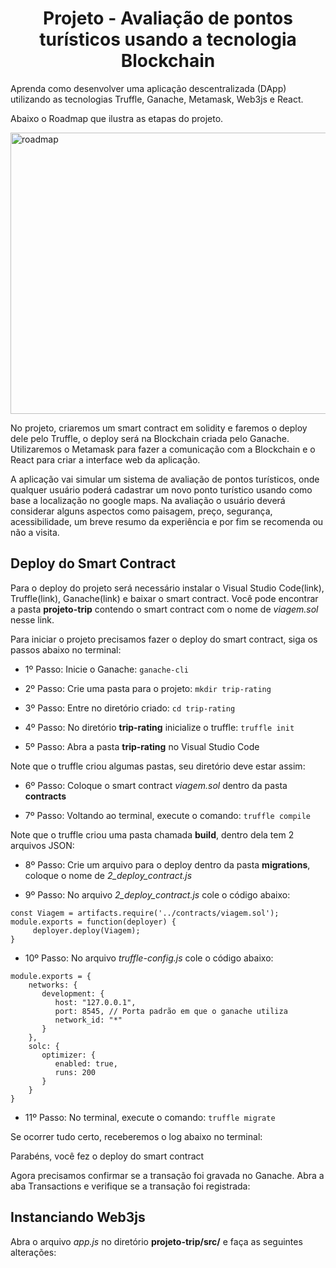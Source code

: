 <h1 align="center">Projeto - Avaliação de pontos turísticos usando a tecnologia Blockchain</h1>

Aprenda como desenvolver uma aplicação descentralizada (DApp) utilizando as tecnologias Truffle, Ganache, Metamask, Web3js e React.

Abaixo o Roadmap que ilustra as etapas do projeto.

<img src="roadmap1.jpg" alt="roadmap" width="800" height="450">

No projeto, criaremos um smart contract em solidity e faremos o deploy dele pelo Truffle, o deploy será na Blockchain criada pelo Ganache.
Utilizaremos o Metamask para fazer a comunicação com a Blockchain e o React para criar a interface web da aplicação. 

A aplicação vai simular um sistema de avaliação de pontos turísticos, onde qualquer usuário poderá cadastrar um novo ponto turístico usando como base a localização no google maps. Na avaliação o usuário deverá considerar alguns aspectos como paisagem, preço, segurança, acessibilidade, um breve resumo da experiência e por fim se recomenda ou não a visita.


## Deploy do Smart Contract

Para o deploy do projeto será necessário instalar o Visual Studio Code(link), Truffle(link), Ganache(link) e baixar o smart contract.
Você pode encontrar a pasta **projeto-trip** contendo o smart contract com o nome de _viagem.sol_ nesse link. 

Para iniciar o projeto precisamos fazer o deploy do smart contract, siga os passos abaixo no terminal:

- 1º Passo:
Inicie o Ganache: ``ganache-cli``

- 2º Passo:
Crie uma pasta para o projeto: ``mkdir trip-rating``

- 3º Passo:
Entre no diretório criado: ``cd trip-rating``

- 4º Passo:
No diretório **trip-rating** inicialize o truffle: ``truffle init``

- 5º Passo:
Abra a pasta **trip-rating** no Visual Studio Code

Note que o truffle criou algumas pastas, seu diretório deve estar assim:


- 6º Passo:
Coloque o smart contract _viagem.sol_ dentro da pasta **contracts**

- 7º Passo:
Voltando ao terminal, execute o comando: ``truffle compile``

Note que o truffle criou uma pasta chamada **build**, dentro dela tem 2 arquivos JSON: 


- 8º Passo:
Crie um arquivo para o deploy dentro da pasta **migrations**, coloque o nome de _2_deploy_contract.js_

- 9º Passo:
No arquivo _2_deploy_contract.js_ cole o código abaixo:

```
const Viagem = artifacts.require('../contracts/viagem.sol');
module.exports = function(deployer) {
     deployer.deploy(Viagem);
}
```

- 10º Passo:
No arquivo _truffle-config.js_ cole o código abaixo:

```
module.exports = {
    networks: {
       development: {
          host: "127.0.0.1",
          port: 8545, // Porta padrão em que o ganache utiliza
          network_id: "*"
       }
    }, 
    solc: {
       optimizer: {
          enabled: true,
          runs: 200
       }
    }
}
```

- 11º Passo:
No terminal, execute o comando: ``truffle migrate``

Se ocorrer tudo certo, receberemos o log abaixo no terminal:






Parabéns, você fez o deploy do smart contract

Agora precisamos confirmar se a transação foi gravada no Ganache. Abra a aba Transactions e verifique se a transação foi registrada:






## Instanciando Web3js

Abra o arquivo _app.js_ no diretório **projeto-trip/src/** e faça as seguintes alterações:







